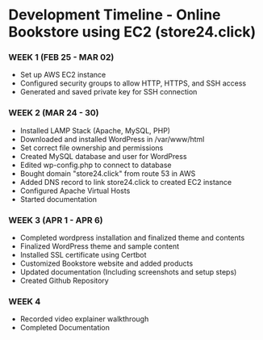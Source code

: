 # Development Timeline - Online Bookstore using EC2 (store24.click)
### WEEK 1 (FEB 25 - MAR 02)
  - Set up AWS EC2 instance
  - Configured security groups to allow HTTP, HTTPS, and SSH access
  - Generated and saved private key for SSH connection
### WEEK 2 (MAR 24 - 30)
  - Installed LAMP Stack (Apache, MySQL, PHP)
  - Downloaded and installed WordPress in /var/www/html
  - Set correct file ownership and permissions
  - Created MySQL database and user for WordPress
  - Edited wp-config.php to connect to database
  - Bought domain "store24.click" from route 53 in AWS
  - Added DNS record to link store24.click to created EC2 instance
  - Configured Apache Virtual Hosts
  - Started documentation
### WEEK 3 (APR 1 - APR 6)
  - Completed wordpress installation and finalized theme and contents
  - Finalized WordPress theme and sample content
  - Installed SSL certificate using Certbot
  - Customized Bookstore website and added products
  - Updated documentation (Including screenshots and setup steps)
  - Created Github Repository
### WEEK 4 
  - Recorded video explainer walkthrough
  - Completed Documentation
